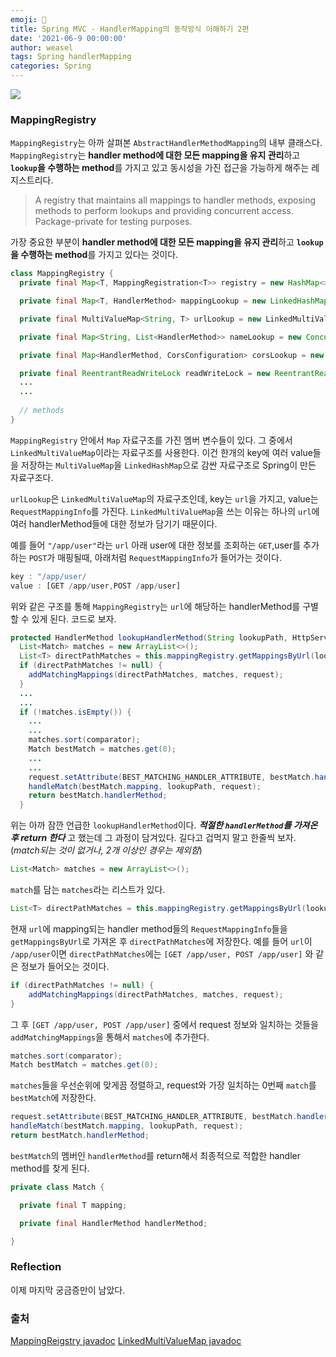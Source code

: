 ```yaml
---
emoji: 📓
title: Spring MVC - HandlerMapping의 동작방식 이해하기 2편
date: '2021-06-9 00:00:00'
author: weasel
tags: Spring handlerMapping
categories: Spring
---
```

![](./image.png)

### MappingRegistry
`MappingRegistry`는 아까 살펴본 `AbstractHandlerMethodMapping`의 내부 클래스다. `MappingRegistry`는 **handler method에 대한 모든 mapping을 유지 관리**하고 **`lookup`을 수행하는 method**를 가지고 있고 동시성을 가진 접근을 가능하게 해주는 레지스트리다.
>A registry that maintains all mappings to handler methods, exposing methods to perform lookups and providing concurrent access.
Package-private for testing purposes.

가장 중요한 부분이 **handler method에 대한 모든 mapping을 유지 관리**하고 **`lookup`을 수행하는 method**를 가지고 있다는 것이다.

```java
class MappingRegistry {
  private final Map<T, MappingRegistration<T>> registry = new HashMap<>();

  private final Map<T, HandlerMethod> mappingLookup = new LinkedHashMap<>();

  private final MultiValueMap<String, T> urlLookup = new LinkedMultiValueMap<>();

  private final Map<String, List<HandlerMethod>> nameLookup = new ConcurrentHashMap<>();

  private final Map<HandlerMethod, CorsConfiguration> corsLookup = new ConcurrentHashMap<>();

  private final ReentrantReadWriteLock readWriteLock = new ReentrantReadWriteLock();
  ...
  ...
  
  // methods
}
```
`MappingRegistry` 안에서 `Map` 자료구조를 가진 멤버 변수들이 있다. 그 중에서`LinkedMultiValueMap`이라는 자료구조를 사용한다. 이건 한개의 key에 여러 value들을 저장하는 `MultiValueMap`을 `LinkedHashMap`으로 감싼 자료구조로 Spring이 만든 자료구조다.

`urlLookup`은 `LinkedMultiValueMap`의 자료구조인데, key는 `url`을 가지고, value는 `RequestMappingInfo`를 가진다. `LinkedMultiValueMap`을 쓰는 이유는 하나의 `url`에 여러 handlerMethod들에 대한 정보가 담기기 때문이다.

예를 들어 `"/app/user"`라는 `url` 아래 user에 대한 정보를 조회하는 `GET`,user를 추가하는 `POST`가 매핑될때, 아래처럼 `RequestMappingInfo`가 들어가는 것이다.
```javascript
key : "/app/user/ 
value : [GET /app/user,POST /app/user]
```

위와 같은 구조를 통해 `MappingRegistry`는 `url`에 해당하는 handlerMethod를 구별할 수 있게 된다. 코드로 보자.

```java
protected HandlerMethod lookupHandlerMethod(String lookupPath, HttpServletRequest request) throws Exception {
  List<Match> matches = new ArrayList<>();
  List<T> directPathMatches = this.mappingRegistry.getMappingsByUrl(lookupPath);
  if (directPathMatches != null) {
    addMatchingMappings(directPathMatches, matches, request);
  }
  ...
  ...
  if (!matches.isEmpty()) {
    ...
    ...
    matches.sort(comparator);
    Match bestMatch = matches.get(0);
    ...
    ...
    request.setAttribute(BEST_MATCHING_HANDLER_ATTRIBUTE, bestMatch.handlerMethod);
    handleMatch(bestMatch.mapping, lookupPath, request);
    return bestMatch.handlerMethod;
  }

```
위는 아까 잠깐 언급한 `lookupHandlerMethod`이다. _**적절한 `handlerMethod`를 가져온 후 return 한다**_ 고 했는데 그 과정이 담겨있다. 
길다고 겁먹지 말고 한줄씩 보자. (_match되는 것이 없거나, 2개 이상인 경우는 제외함_)

```java
List<Match> matches = new ArrayList<>();
```
`match`를 담는 `matches`라는 리스트가 있다.
```java 
List<T> directPathMatches = this.mappingRegistry.getMappingsByUrl(lookupPath);

```
현재 `url`에 mapping되는 handler method들의 `RequestMappingInfo`들을 `getMappingsByUrl`로 가져온 후 `directPathMatches`에 저장한다. 예를 들어 `url`이 `/app/user`이면 `directPathMatches`에는 `[GET /app/user, POST /app/user]` 와 같은 정보가 들어오는 것이다.

```java
if (directPathMatches != null) {
    addMatchingMappings(directPathMatches, matches, request);
}
```
그 후 `[GET /app/user, POST /app/user]` 중에서 request 정보와 일치하는 것들을 `addMatchingMappings`을 통해서 `matches`에 추가한다.

```java
matches.sort(comparator);
Match bestMatch = matches.get(0);
```
`matches`들을 우선순위에 맞게끔 정렬하고, request와 가장 일치하는 0번째 `match`를 `bestMatch`에 저장한다.

```java
request.setAttribute(BEST_MATCHING_HANDLER_ATTRIBUTE, bestMatch.handlerMethod);
handleMatch(bestMatch.mapping, lookupPath, request);
return bestMatch.handlerMethod;
```
`bestMatch`의 멤버인 `handlerMethod`를 return해서 최종적으로 적합한 handler method를 찾게 된다.

```java
private class Match {

  private final T mapping;

  private final HandlerMethod handlerMethod;

}
```
### Reflection
이제 마지막 궁금증만이 남았다.

### 출처 
[MappingReigstry javadoc](https://docs.spring.io/spring-framework/docs/4.3.2.RELEASE_to_4.3.3.RELEASE/Spring%20Framework%204.3.3.RELEASE/org/springframework/web/servlet/handler/AbstractHandlerMethodMapping.MappingRegistry.html)
[LinkedMultiValueMap javadoc](https://docs.spring.io/spring-framework/docs/current/javadoc-api/org/springframework/util/LinkedMultiValueMap.html)

```toc

```
